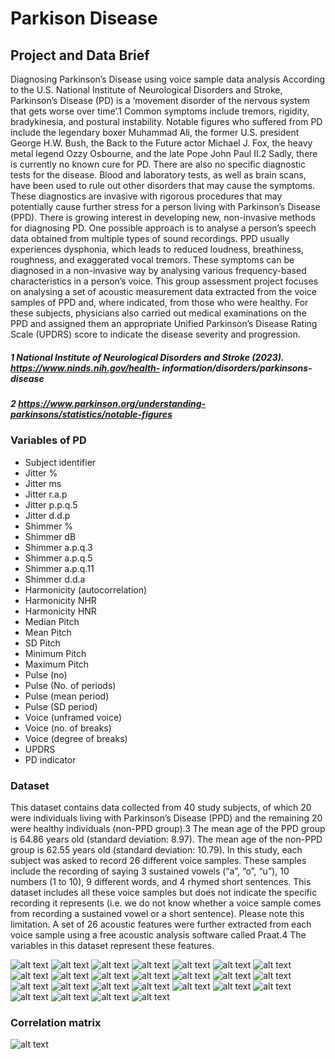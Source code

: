 # Parkison Disease

## Project and Data Brief

Diagnosing Parkinson’s Disease using voice sample data analysis
According to the U.S. National Institute of Neurological Disorders and Stroke, Parkinson’s Disease (PD) is a ‘movement disorder of the nervous system that gets worse over time’.1 Common symptoms include tremors, rigidity, bradykinesia, and postural instability. Notable figures who suffered from PD include the legendary boxer Muhammad Ali, the former U.S. president George H.W. Bush, the Back to the Future actor Michael J. Fox, the heavy metal legend Ozzy Osbourne, and the late Pope John Paul II.2 Sadly, there is currently no known cure for PD. There are also no specific diagnostic tests for the disease. Blood and laboratory tests, as well as brain scans, have been used to rule out other disorders that may cause the symptoms. These diagnostics are invasive with rigorous procedures that may potentially cause further stress for a person living with Parkinson’s Disease (PPD).
There is growing interest in developing new, non-invasive methods for diagnosing PD. One possible approach is to analyse a person’s speech data obtained from multiple types of sound recordings. PPD usually experiences dysphonia, which leads to reduced loudness, breathiness, roughness, and exaggerated vocal tremors. These symptoms can be diagnosed in a non-invasive way by analysing various frequency-based characteristics in a person’s voice.
This group assessment project focuses on analysing a set of acoustic measurement data extracted from the voice samples of PPD and, where indicated, from those who were healthy. For these subjects, physicians also carried out medical examinations on the PPD and assigned them an appropriate Unified Parkinson’s Disease Rating Scale (UPDRS) score to indicate the disease severity and progression.

##### 1 National Institute of Neurological Disorders and Stroke (2023). https://www.ninds.nih.gov/health- information/disorders/parkinsons-disease

##### 2 https://www.parkinson.org/understanding-parkinsons/statistics/notable-figures

### Variables of PD

- Subject identifier
- Jitter %
- Jitter ms
- Jitter r.a.p
- Jitter p.p.q.5
- Jitter d.d.p
- Shimmer %
- Shimmer dB
- Shimmer a.p.q.3
- Shimmer a.p.q.5
- Shimmer a.p.q.11
- Shimmer d.d.a
- Harmonicity (autocorrelation)
- Harmonicity NHR
- Harmonicity HNR
- Median Pitch
- Mean Pitch
- SD Pitch
- Minimum Pitch
- Maximum Pitch
- Pulse (no)
- Pulse (No. of periods)
- Pulse (mean period)
- Pulse (SD period)
- Voice (unframed voice)
- Voice (no. of breaks)
- Voice (degree of breaks)
- UPDRS
- PD indicator

### Dataset

This dataset contains data collected from 40 study subjects, of which 20 were individuals living with Parkinson’s Disease (PPD) and the remaining 20 were healthy individuals (non-PPD group).3 The mean age of the PPD group is 64.86 years old (standard deviation: 8.97). The mean age of the non-PPD group is 62.55 years old (standard deviation: 10.79).
In this study, each subject was asked to record 26 different voice samples. These samples include the recording of saying 3 sustained vowels (“a”, “o”, “u”), 10 numbers (1 to 10), 9 different words, and 4 rhymed short sentences. This dataset includes all these voice samples but does not indicate the specific recording it represents (i.e. we do not know whether a voice sample comes from recording a sustained vowel or a short sentence). Please note this limitation.
A set of 26 acoustic features were further extracted from each voice sample using a free acoustic analysis software called Praat.4 The variables in this dataset represent these features.

![alt text](https://github.com/bibekdhakal/parkison-disease-stat/blob/nstha/output/Harmonicity_autocorrelation.png)
![alt text](https://github.com/bibekdhakal/parkison-disease-stat/blob/nstha/output/Pulse_Mean_period.png)
![alt text](https://github.com/bibekdhakal/parkison-disease-stat/blob/nstha/output/Median_pitch.png)
![alt text](https://github.com/bibekdhakal/parkison-disease-stat/blob/nstha/output/Harmonicity_NHR.png)
![alt text](https://github.com/bibekdhakal/parkison-disease-stat/blob/nstha/output/Jitter_r.a.p.png)
![alt text](https://github.com/bibekdhakal/parkison-disease-stat/blob/nstha/output/Jitter_p.p.q.5.png)
![alt text](https://github.com/bibekdhakal/parkison-disease-stat/blob/nstha/output/Shimmer_a.p.q.11.png)
![alt text](https://github.com/bibekdhakal/parkison-disease-stat/blob/nstha/output/Voice_degree_breaks.png)
![alt text](https://github.com/bibekdhakal/parkison-disease-stat/blob/nstha/output/Pulse_No.Periods.png)
![alt text](https://github.com/bibekdhakal/parkison-disease-stat/blob/nstha/output/Shimmer_a.p.q.3.png)
![alt text](https://github.com/bibekdhakal/parkison-disease-stat/blob/nstha/output/Voice_no.Of_breaks.png)
![alt text](https://github.com/bibekdhakal/parkison-disease-stat/blob/nstha/output/Pulse_SD_Period.png)
![alt text](https://github.com/bibekdhakal/parkison-disease-stat/blob/nstha/output/Mean_pitch.png)
![alt text](https://github.com/bibekdhakal/parkison-disease-stat/blob/nstha/output/Maxmium_pitch.png)
![alt text](https://github.com/bibekdhakal/parkison-disease-stat/blob/nstha/output/Shimmer_a.p.q.5.png)
![alt text](https://github.com/bibekdhakal/parkison-disease-stat/blob/nstha/output/Jitter%.png)
![alt text](https://github.com/bibekdhakal/parkison-disease-stat/blob/nstha/output/Shimmer%.png)
![alt text](https://github.com/bibekdhakal/parkison-disease-stat/blob/nstha/output/SD_pitch.png)
![alt text](https://github.com/bibekdhakal/parkison-disease-stat/blob/nstha/output/Pulse_no.png)
![alt text](https://github.com/bibekdhakal/parkison-disease-stat/blob/nstha/output/Voice_Unframed_voice.png)
![alt text](https://github.com/bibekdhakal/parkison-disease-stat/blob/nstha/output/Jitter_d.d.p.png)
![alt text](https://github.com/bibekdhakal/parkison-disease-stat/blob/nstha/output/Shimmer_dB.png)
![alt text](https://github.com/bibekdhakal/parkison-disease-stat/blob/nstha/output/Minimum_pitch.png)
![alt text](https://github.com/bibekdhakal/parkison-disease-stat/blob/nstha/output/Shimmer_d.d.a.png)
![alt text](https://github.com/bibekdhakal/parkison-disease-stat/blob/nstha/output/Jitter_ms.png)

### Correlation matrix

![alt text](https://github.com/bibekdhakal/parkison-disease-stat/blob/nstha/output/heatmap.png)
